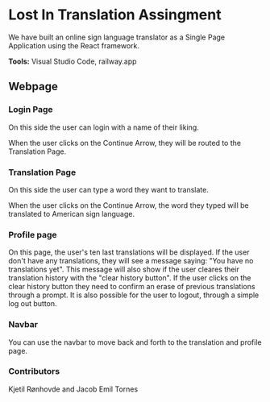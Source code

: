 # Lost In Translation Assingment

We have built an online sign language translator as a Single Page Application using the React framework.

**Tools:**
Visual Studio Code, 
railway.app

## Webpage ##

### Login Page ###
On this side the user can login with a name of their liking.

When the user clicks on the Continue Arrow, they will be routed to the Translation Page.

### Translation Page ###
On this side the user can type a word they want to translate.

When the user clicks on the Continue Arrow, the word they typed will be translated to American sign language.


### Profile page ###

On this page, the user's ten last translations will be displayed. If the user don't have any translations, they will see a message saying: "You have no translations yet". This message will also show if the user cleares their translation history with the "clear history button". If the user clicks on the clear history button they need to confirm an erase of previous translations through a prompt. It is also possible for the user to logout, through a simple log out button.

### Navbar ###
You can use the navbar to move back and forth to the translation and profile page.


### Contributors ###
Kjetil Rønhovde and Jacob Emil Tornes




